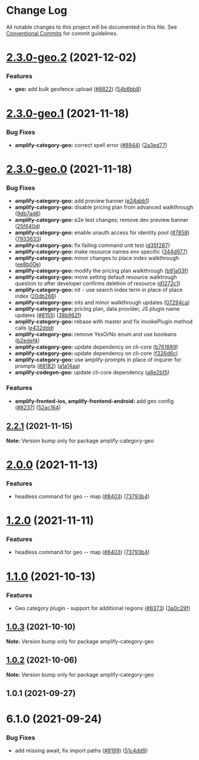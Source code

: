 # Change Log

All notable changes to this project will be documented in this file.
See [Conventional Commits](https://conventionalcommits.org) for commit guidelines.

# [2.3.0-geo.2](https://github.com/aws-amplify/amplify-cli/compare/amplify-category-geo@2.3.0-geo.1...amplify-category-geo@2.3.0-geo.2) (2021-12-02)


### Features

* **geo:** add bulk geofence upload ([#8822](https://github.com/aws-amplify/amplify-cli/issues/8822)) ([54b6bb8](https://github.com/aws-amplify/amplify-cli/commit/54b6bb876f5e5a58c2a7a82d8eccf78a626441da))





# [2.3.0-geo.1](https://github.com/aws-amplify/amplify-cli/compare/amplify-category-geo@2.3.0-geo.0...amplify-category-geo@2.3.0-geo.1) (2021-11-18)


### Bug Fixes

* **amplify-category-geo:** correct spell error ([#8944](https://github.com/aws-amplify/amplify-cli/issues/8944)) ([2a3ed77](https://github.com/aws-amplify/amplify-cli/commit/2a3ed77d4854aa1c27029ea0e3d1744334c7e7bc))





# [2.3.0-geo.0](https://github.com/aws-amplify/amplify-cli/compare/amplify-category-geo@2.2.1...amplify-category-geo@2.3.0-geo.0) (2021-11-18)


### Bug Fixes

* **amplify-category-geo:** add preview banner ([e24abb1](https://github.com/aws-amplify/amplify-cli/commit/e24abb118be4431640232775af30bc7a809634af))
* **amplify-category-geo:** disable pricing plan from advanced walkthrough ([9db7ad6](https://github.com/aws-amplify/amplify-cli/commit/9db7ad641d78e2ebacf87ae91da6df042137fb10))
* **amplify-category-geo:** e2e test changes; remove dev preview banner ([25f640d](https://github.com/aws-amplify/amplify-cli/commit/25f640df59aa49854e07ee43f25844c074a4ed7f))
* **amplify-category-geo:** enable unauth access for identity pool ([#7858](https://github.com/aws-amplify/amplify-cli/issues/7858))  ([7933633](https://github.com/aws-amplify/amplify-cli/commit/7933633375aced30551c8c3ac6e09ea1acbd2bb0))
* **amplify-category-geo:** fix failing command unit test ([d35f287](https://github.com/aws-amplify/amplify-cli/commit/d35f2871dc333cfafb22cbfab81c8541c3592ab3))
* **amplify-category-geo:** make resource names env specific ([344d977](https://github.com/aws-amplify/amplify-cli/commit/344d977146c0a4b01e0ec3a9f0359c26adba5499))
* **amplify-category-geo:** minor changes to place index walkthrough ([ee8b00e](https://github.com/aws-amplify/amplify-cli/commit/ee8b00ec161881b7bb07db601254f8520d73def0))
* **amplify-category-geo:** modify the pricing plan walkthrough ([b91a03f](https://github.com/aws-amplify/amplify-cli/commit/b91a03ffbb9425689fa984d7acee02541cd57abf))
* **amplify-category-geo:** move setting default resource walktrough question to after developer confirms deletion of resource ([d1272c1](https://github.com/aws-amplify/amplify-cli/commit/d1272c108e64f44af01f7b16f2a25d7e3368ca38))
* **amplify-category-geo:** nit - use search index term in place of place index ([20db266](https://github.com/aws-amplify/amplify-cli/commit/20db26621158c570f1277b18aea03e26611e15f3))
* **amplify-category-geo:** nits and minor walkthrough updates ([07294ca](https://github.com/aws-amplify/amplify-cli/commit/07294ca9f2088813108b51bec0b616a01245ac00))
* **amplify-category-geo:** pricing plan, data provider,  JS plugin name updates ([#8155](https://github.com/aws-amplify/amplify-cli/issues/8155)) ([38b962f](https://github.com/aws-amplify/amplify-cli/commit/38b962ff7dbeb97c792564ea6067417b9d7f7688))
* **amplify-category-geo:** rebase with master and fix invokePlugin method calls ([e432ddd](https://github.com/aws-amplify/amplify-cli/commit/e432ddd5261533d66731dad2c5997b98ab9de505))
* **amplify-category-geo:** remove YesOrNo enum and use booleans ([b2edef4](https://github.com/aws-amplify/amplify-cli/commit/b2edef42d73f346ff308b68e7c0da9bb2bf7691c))
* **amplify-category-geo:** update dependency on cli-core ([b761889](https://github.com/aws-amplify/amplify-cli/commit/b761889f1a516b3016737e362258b8c9f5abc059))
* **amplify-category-geo:** update dependency on cli-core ([f326d6c](https://github.com/aws-amplify/amplify-cli/commit/f326d6c43003f2aeafe1df05cad16856e6969b76))
* **amplify-category-geo:** use amplify-prompts in place of inquirer for prompts ([#8182](https://github.com/aws-amplify/amplify-cli/issues/8182)) ([a1a14aa](https://github.com/aws-amplify/amplify-cli/commit/a1a14aa50ce9c9445978b72f8a2598b57bc6b061))
* **amplify-codegen-geo:** update cli-core dependency ([a8e2b15](https://github.com/aws-amplify/amplify-cli/commit/a8e2b1571bed549ada2753736b2529574367b4b1))


### Features

* **amplify-fronted-ios, amplify-frontend-android:** add geo config ([#8237](https://github.com/aws-amplify/amplify-cli/issues/8237)) ([52ac164](https://github.com/aws-amplify/amplify-cli/commit/52ac1645bb157bde29e07344e36b5c3c38484b67))





## [2.2.1](https://github.com/aws-amplify/amplify-cli/compare/amplify-category-geo@1.2.0...amplify-category-geo@2.2.1) (2021-11-15)

**Note:** Version bump only for package amplify-category-geo





# [2.0.0](https://github.com/aws-amplify/amplify-cli/compare/amplify-category-geo@1.1.0...amplify-category-geo@2.0.0) (2021-11-13)


### Features

* headless command for geo -- map ([#8403](https://github.com/aws-amplify/amplify-cli/issues/8403)) ([73793b4](https://github.com/aws-amplify/amplify-cli/commit/73793b44411d329c52bed9337c0933d7066ee4de))





# [1.2.0](https://github.com/aws-amplify/amplify-cli/compare/amplify-category-geo@1.1.0...amplify-category-geo@1.2.0) (2021-11-11)


### Features

* headless command for geo -- map ([#8403](https://github.com/aws-amplify/amplify-cli/issues/8403)) ([73793b4](https://github.com/aws-amplify/amplify-cli/commit/73793b44411d329c52bed9337c0933d7066ee4de))





# [1.1.0](https://github.com/aws-amplify/amplify-cli/compare/amplify-category-geo@1.0.3...amplify-category-geo@1.1.0) (2021-10-13)


### Features

* Geo category plugin - support for additional regions ([#8373](https://github.com/aws-amplify/amplify-cli/issues/8373)) ([3a0c29f](https://github.com/aws-amplify/amplify-cli/commit/3a0c29fc1cb07fb1f16ac9546148c564eee97989))





## [1.0.3](https://github.com/aws-amplify/amplify-cli/compare/amplify-category-geo@1.0.2...amplify-category-geo@1.0.3) (2021-10-10)

**Note:** Version bump only for package amplify-category-geo





## [1.0.2](https://github.com/aws-amplify/amplify-cli/compare/amplify-category-geo@1.0.1...amplify-category-geo@1.0.2) (2021-10-06)

**Note:** Version bump only for package amplify-category-geo





## 1.0.1 (2021-09-27)



# 6.1.0 (2021-09-24)


### Bug Fixes

* add missing await, fix import paths ([#8199](https://github.com/aws-amplify/amplify-cli/issues/8199)) ([51c4dd9](https://github.com/aws-amplify/amplify-cli/commit/51c4dd9c021d894fe2c06fc005e1e1960fe4529c))
